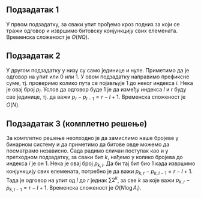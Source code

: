
## Пoдзадатак 1

У првом подзадатку, за сваки упит прођемо кроз подниз за који се тражи одговор и извршимо битовску конјункцију свих елемената. Временска сложеност је $O(NQ)$.

## Подзадатак 2

У другом подзадатку у низу су само јединице и нуле.  Приметимо да је одговор на упит или $0$ или $1$. У овом подзадатку направимо префиксне суме, тј. проверимо колико пута се појављује $1$ до неког индекса $i$. Нека је овај број $p_{i}$. Услов да одговор буде $1$ је да између индекса $l$ и $r$ буду све јединице, тј. да важи $p_{r}-p_{l-1}=r-l+1$. Временска сложеност је $O(N)$.

## Подзадатак 3  (комплетно решење)

За комплетно решење неопходно је да замислимо наше бројеве у бинарном систему и да приметимо да битове овде можемо да посматрамо независно. Сада радимо сличан поступак као и у претходном подзадатку, за сваки бит $k$, нађемо у колико бројева до индекса $i$ је он $1$. Нека је овај број $p_{k,i}$. Да би тај бит био $1$ када извршимо конјункцију свих елемената, потребно је да важи $p_{k,r}-p_{k,l-1}=r-l+1$. Тада је одговор на упит од $l$ до $r$ једнак $\sum 2^k$, за све $k$ за које важи $p_{k,r}-p_{k,l-1}=r-l+1$. Временска сложеност је $O(N\log A_{i})$.

